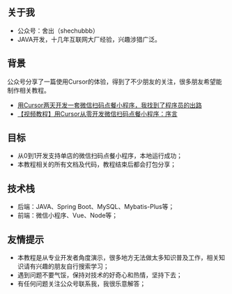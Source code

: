 ## 关于我
- 公众号：舍出（shechubbb）
- JAVA开发，十几年互联网大厂经验，兴趣涉猎广泛。

## 背景
公众号分享了一篇使用Cursor的体验，得到了不少朋友的关注，很多朋友希望能制作相关教程。
- [用Cursor两天开发一套微信扫码点餐小程序，我找到了程序员的出路](https://mp.weixin.qq.com/s/FidwEfxYgW4Urgn6JV7FHw)
- [【视频教程】用Cursor从零开发微信扫码点餐小程序：序言](https://mp.weixin.qq.com/s/xfqK7oSO47WjC7B4qW-6Sw)


## 目标
- 从0到1开发支持单店的微信扫码点餐小程序，本地运行成功；
- 本教程相关的所有文档及代码，教程结束后都会打包分享；

## 技术栈
- 后端：JAVA、Spring Boot、MySQL、Mybatis-Plus等；
- 前端：微信小程序、Vue、Node等；

## 友情提示
- 本教程是从专业开发者角度演示，很多地方无法做太多知识普及工作，相关知识请有兴趣的朋友自行搜索学习；
- 遇到问题不要气馁，保持对技术的好奇心和热情，坚持下去；
- 有任何问题关注公众号联系我，我很乐意解答；